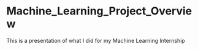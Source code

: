 # Machine_Learning_Project_Overview

This is a presentation of what I did for my Machine Learning Internship
